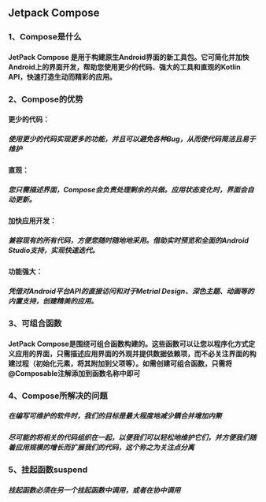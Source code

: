 ## Jetpack Compose



### 1、Compose是什么



#### 	JetPack Compose 是用于构建原生Android界面的新工具包。它可简化并加快Android上的界面开发，帮助您使用更少的代码、强大的工具和直观的Kotlin API，快速打造生动而精彩的应用。



### 2、Compose的优势



#### 	更少的代码：

##### 			使用更少的代码实现更多的功能，并且可以避免各种Bug，从而使代码简洁且易于维护

#### 	直观：

##### 			您只需描述界面，Compose会负责处理剩余的共做。应用状态变化时，界面会自动更新。

#### 	加快应用开发：

##### 			兼容现有的所有代码，方便您随时随地地采用。借助实时预览和全面的Android Studio支持，实现快速迭代。

#### 	功能强大：

##### 			凭借对Android平台API的直接访问和对于Metrial Design、深色主题、动画等的内置支持，创建精美的应用。



### 3、可组合函数



#### 		JetPack Compose是围绕可组合函数构建的。这些函数可以让您以程序化方式定义应用的界面，只需描述应用界面的外观并提供数据依赖项，而不必关注界面的构建过程（初始化元素，将其附加到父项等）。如需创建可组合函数，只需将@Composable注解添加到函数名称中即可



### 4、Compose所解决的问题

##### 在编写可维护的软件时，我们的目标是最大程度地减少耦合并增加内聚

##### 尽可能的将相关的代码组织在一起，以便我们可以轻松地维护它们，并方便我们随着应用规模的增长而扩展我们的代码，这个称之为关注点分离



### 5、挂起函数suspend

##### 挂起函数必须在另一个挂起函数中调用，或者在协中调用
